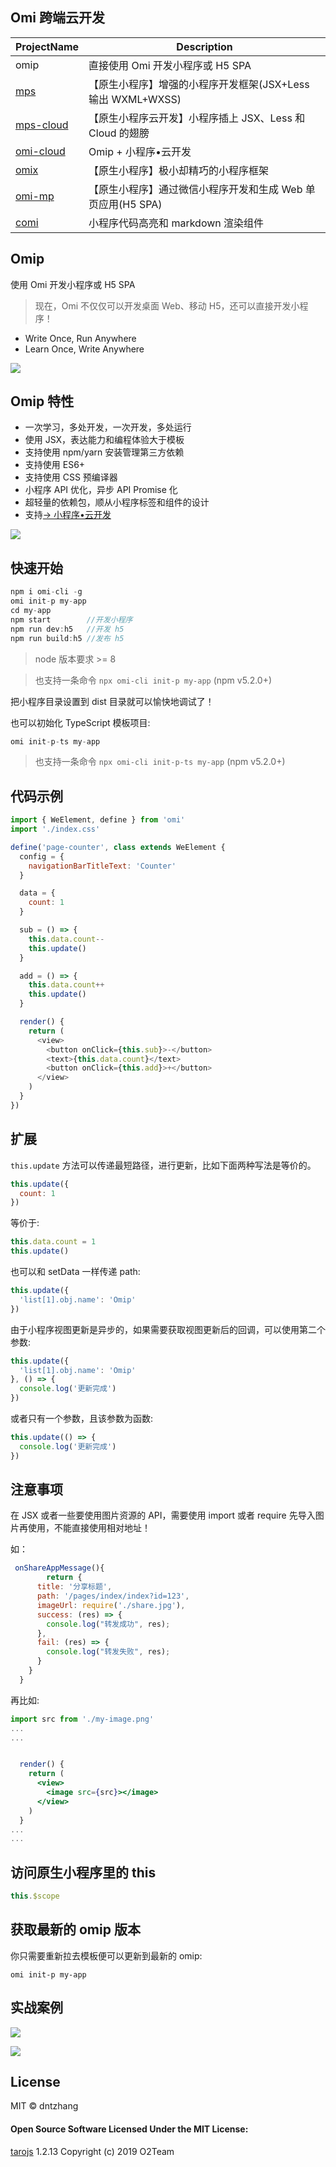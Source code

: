 ## Omi 跨端云开发

| **ProjectName**                         | **Description**                           |
| ------------------------------- | ----------------------------------- |
| omip| 直接使用 Omi 开发小程序或 H5 SPA|
| [mps](https://github.com/Tencent/omi/tree/master/packages/mps)| 【原生小程序】增强的小程序开发框架(JSX+Less 输出 WXML+WXSS) |
| [mps-cloud](https://github.com/Tencent/omi/tree/master/packages/mps#mps-cloud)| 【原生小程序云开发】小程序插上 JSX、Less 和 Cloud 的翅膀 |
| [omi-cloud](https://github.com/Tencent/omi/tree/master/packages/omi-cloud)| Omip + 小程序•云开发|
| [omix](https://github.com/Tencent/omi/tree/master/packages/omix)| 【原生小程序】极小却精巧的小程序框架|
| [omi-mp](https://github.com/Tencent/omi/tree/master/packages/omi-mp)| 【原生小程序】通过微信小程序开发和生成 Web 单页应用(H5 SPA)|
| [comi](https://github.com/Tencent/omi/tree/master/packages/comi)| 小程序代码高亮和 markdown 渲染组件 |


## Omip

使用 Omi 开发小程序或 H5 SPA

> 现在，Omi 不仅仅可以开发桌面 Web、移动 H5，还可以直接开发小程序！

* Write Once, Run Anywhere
* Learn Once, Write Anywhere

![](https://github.com/Tencent/omi/raw/master/assets/omip-pv.png)

## Omip 特性

* 一次学习，多处开发，一次开发，多处运行
* 使用 JSX，表达能力和编程体验大于模板
* 支持使用 npm/yarn 安装管理第三方依赖
* 支持使用 ES6+
* 支持使用 CSS 预编译器
* 小程序 API 优化，异步 API Promise 化
* 超轻量的依赖包，顺从小程序标签和组件的设计
* 支持[→ 小程序•云开发](https://github.com/Tencent/omi/tree/master/packages/omi-cloud)

![](../../assets/omi-cloud.jpg)

## 快速开始

```js
npm i omi-cli -g
omi init-p my-app
cd my-app
npm start        //开发小程序
npm run dev:h5   //开发 h5
npm run build:h5 //发布 h5
```
> node 版本要求 >= 8

> 也支持一条命令 `npx omi-cli init-p my-app` (npm v5.2.0+)

把小程序目录设置到 dist 目录就可以愉快地调试了！

也可以初始化 TypeScript 模板项目:

```js
omi init-p-ts my-app
```

> 也支持一条命令 `npx omi-cli init-p-ts my-app` (npm v5.2.0+)

## 代码示例

```js
import { WeElement, define } from 'omi'
import './index.css'

define('page-counter', class extends WeElement {
  config = {
    navigationBarTitleText: 'Counter'
  }

  data = {
    count: 1
  }

  sub = () => {
    this.data.count--
    this.update()
  }

  add = () => {
    this.data.count++
    this.update()
  }

  render() {
    return (
      <view>
        <button onClick={this.sub}>-</button>
        <text>{this.data.count}</text>
        <button onClick={this.add}>+</button>
      </view>
    )
  }
})
```

## 扩展

`this.update` 方法可以传递最短路径，进行更新，比如下面两种写法是等价的。

```js
this.update({
  count: 1
})
```

等价于:

```js
this.data.count = 1
this.update()
```

也可以和 setData 一样传递 path:

```js
this.update({
  'list[1].obj.name': 'Omip'
})
```

由于小程序视图更新是异步的，如果需要获取视图更新后的回调，可以使用第二个参数:

```js
this.update({
  'list[1].obj.name': 'Omip'
}, () => {
  console.log('更新完成')
})
```

或者只有一个参数，且该参数为函数:

```js
this.update(() => {
  console.log('更新完成')
})
```

## 注意事项

在 JSX 或者一些要使用图片资源的 API，需要使用 import 或者 require 先导入图片再使用，不能直接使用相对地址！

如：

```js
 onShareAppMessage(){
		return {
      title: '分享标题',
      path: '/pages/index/index?id=123',
      imageUrl: require('./share.jpg'),
      success: (res) => {
        console.log("转发成功", res);
      },
      fail: (res) => {
        console.log("转发失败", res);
      }
    }
  }
```

再比如:

```jsx
import src from './my-image.png'
...
...


  render() {
    return (
      <view>
        <image src={src}></image>
      </view>
    )
  }
...
...

```

## 访问原生小程序里的 this

```js
this.$scope
```

## 获取最新的 omip 版本

你只需要重新拉去模板便可以更新到最新的 omip:

```
omi init-p my-app
```

## 实战案例

![](../../assets/omip-douban-list.png)

![](../../assets/omip-douban-detail.png)

## License

MIT © dntzhang

#### Open Source Software Licensed Under the MIT License:

[tarojs](https://github.com/NervJS/taro) 1.2.13
Copyright (c) 2019 O2Team
